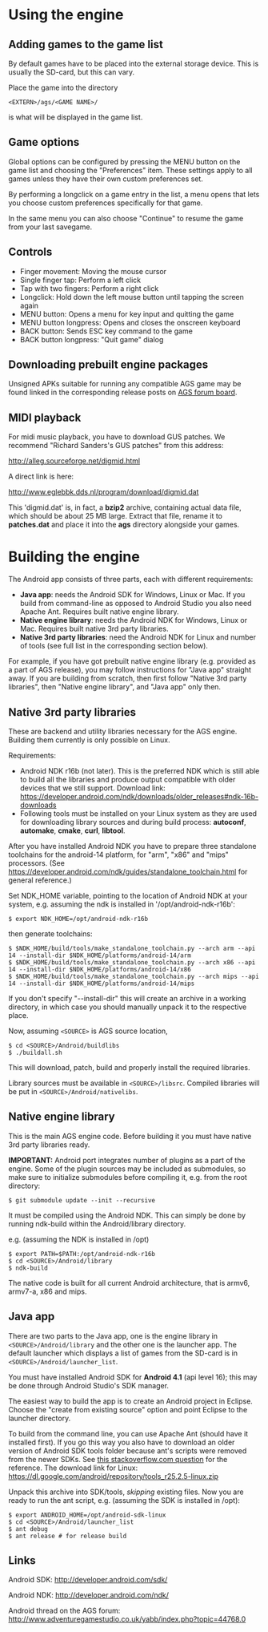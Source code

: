 # Using the engine


## Adding games to the game list

By default games have to be placed into the external storage device. This is
usually the SD-card, but this can vary.

Place the game into the directory

    <EXTERN>/ags/<GAME NAME>/

<GAME NAME> is what will be displayed in the game list.



## Game options

Global options can be configured by pressing the MENU button on the game list
and choosing the "Preferences" item. These settings apply to all games unless
they have their own custom preferences set.

By performing a longclick on a game entry in the list, a menu opens that lets
you choose custom preferences specifically for that game.

In the same menu you can also choose "Continue" to resume the game from
your last savegame.



## Controls

-   Finger movement: Moving the mouse cursor
-   Single finger tap: Perform a left click
-   Tap with two fingers: Perform a right click
-   Longclick: Hold down the left mouse button until tapping the screen again
-   MENU button: Opens a menu for key input and quitting the game
-   MENU button longpress: Opens and closes the onscreen keyboard
-   BACK button: Sends ESC key command to the game
-   BACK button longpress: "Quit game" dialog




## Downloading prebuilt engine packages

Unsigned APKs suitable for running any compatible AGS game may be found linked in the
corresponding release posts on [AGS forum board](http://www.adventuregamestudio.co.uk/forums/index.php?board=28.0).



## MIDI playback

For midi music playback, you have to download GUS patches. We recommend
"Richard Sanders's GUS patches" from this address:

http://alleg.sourceforge.net/digmid.html

A direct link is here:

http://www.eglebbk.dds.nl/program/download/digmid.dat

This 'digmid.dat' is, in fact, a **bzip2** archive, containing actual data file,
which should be about 25 MB large. Extract that file, rename it to **patches.dat**
and place it into the  **ags** directory alongside your games.



# Building the engine

The Android app consists of three parts, each with different requirements:

- **Java app**: needs the Android SDK for Windows, Linux or Mac. If you build from command-line as opposed to Android Studio you also need Apache Ant. Requires built native engine library.
- **Native engine library**: needs the Android NDK for Windows, Linux or Mac. Requires built native 3rd party libraries.
- **Native 3rd party libraries**: need the Android NDK for Linux and number of tools (see full list in the corresponding section below).

For example, if you have got prebuilt native engine library (e.g. provided as a part of AGS release), you may follow instructions for "Java app" straight away.
If you are building from scratch, then first follow "Native 3rd party libraries", then "Native engine library", and "Java app" only then.


## Native 3rd party libraries

These are backend and utility libraries necessary for the AGS engine. Building them currently is only possible on Linux.

Requirements:
* Android NDK r16b (not later). This is the preferred NDK which is still able to build all the libraries and produce output compatible with older devices that we still support. Download link: https://developer.android.com/ndk/downloads/older_releases#ndk-16b-downloads
* Following tools must be installed on your Linux system as they are used for downloading library sources and  during build process: **autoconf**, **automake**, **cmake**, **curl**, **libtool**.

After you have installed Android NDK you have to prepare three standalone toolchains for the android-14 platform, for "arm", "x86" and "mips" processors.
(See https://developer.android.com/ndk/guides/standalone_toolchain.html for general reference.)

Set NDK_HOME variable, pointing to the location of Android NDK at your system, e.g. assuming the ndk is installed in '/opt/android-ndk-r16b':

    $ export NDK_HOME=/opt/android-ndk-r16b

then generate toolchains:

    $ $NDK_HOME/build/tools/make_standalone_toolchain.py --arch arm --api 14 --install-dir $NDK_HOME/platforms/android-14/arm
    $ $NDK_HOME/build/tools/make_standalone_toolchain.py --arch x86 --api 14 --install-dir $NDK_HOME/platforms/android-14/x86
    $ $NDK_HOME/build/tools/make_standalone_toolchain.py --arch mips --api 14 --install-dir $NDK_HOME/platforms/android-14/mips

If you don't specify "--install-dir" this will create an archive in a working directory, in which case you should manually unpack it to the respective place.

Now, assuming `<SOURCE>` is AGS source location,

    $ cd <SOURCE>/Android/buildlibs
    $ ./buildall.sh

This will download, patch, build and properly install the required libraries.

Library sources must be available in `<SOURCE>/libsrc`. Compiled libraries will be put in `<SOURCE>/Android/nativelibs`.


## Native engine library

This is the main AGS engine code. Before building it you must have native 3rd party libraries ready.

**IMPORTANT:** Android port integrates number of plugins as a part of the engine. Some of the plugin sources
may be included as submodules, so make sure to initialize submodules before compiling it, e.g. from the
root <SOURCE> directory:

    $ git submodule update --init --recursive

It must be compiled using the Android NDK. This can
simply be done by running ndk-build within the <SOURCE>Android/library directory.

e.g. (assuming the NDK is installed in /opt)

    $ export PATH=$PATH:/opt/android-ndk-r16b
    $ cd <SOURCE>/Android/library
    $ ndk-build

The native code is built for all current Android architecture, that is armv6, armv7-a,
x86 and mips.


## Java app

There are two parts to the Java app, one is the engine library in `<SOURCE>/Android/library` and the other one is the launcher app. The default launcher which displays a list of games from the SD-card is in `<SOURCE>/Android/launcher_list`.

You must have installed Android SDK for **Android 4.1** (api level 16); this may be done through Android Studio's SDK manager.

The easiest way to build the app is to create an Android project in Eclipse. Choose the "create from existing source" option and point Eclipse to the launcher directory.

To build from the command line, you can use Apache Ant (should have it installed first). If you go this way you also have to download an older version of Android SDK tools folder because ant's scripts were removed from the newer SDKs.
See [this stackoverflow.com question](https://stackoverflow.com/questions/42912824/the-ant-folder-is-suddenly-missing-from-android-sdk-did-google-remove-it) for the reference.
The download link for Linux: https://dl.google.com/android/repository/tools_r25.2.5-linux.zip

Unpack this archive into SDK/tools, *skipping* existing files.
Now you are ready to run the ant script, e.g. (assuming the SDK is installed in /opt):

    $ export ANDROID_HOME=/opt/android-sdk-linux
    $ cd <SOURCE>/Android/launcher_list
    $ ant debug
    $ ant release # for release build



## Links

Android SDK: http://developer.android.com/sdk/

Android NDK: http://developer.android.com/ndk/

Android thread on the AGS forum: http://www.adventuregamestudio.co.uk/yabb/index.php?topic=44768.0
